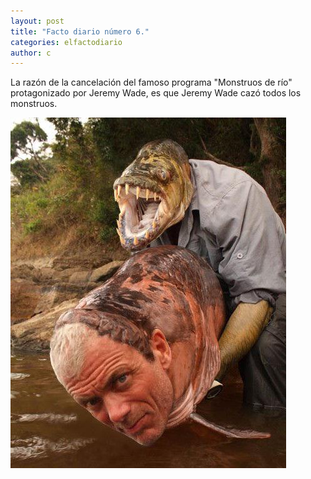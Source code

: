 ```yaml
---
layout: post
title: "Facto diario número 6."
categories: elfactodiario
author: c
---
```


La razón de la cancelación del famoso programa "Monstruos de río" protagonizado por Jeremy Wade, es que Jeremy Wade cazó todos los monstruos.

!["Monstruos de rio"](/assets/monstruos-de-rio.jpeg)